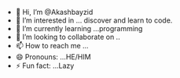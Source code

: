 - 👋 Hi, I’m @Akashbayzid
- 👀 I’m interested in ... discover and learn to code.
- 🌱 I’m currently learning ...programming
- 💞️ I’m looking to collaborate on ..
- 📫 How to reach me ...
- 😄 Pronouns: ...HE/HIM
- ⚡ Fun fact: ...Lazy

<!---
Akashbayzid/Akashbayzid is a ✨ special ✨ repository because its `README.md` (this file) appears on your GitHub profile.
You can click the Preview link to take a look at your changes.
--->
